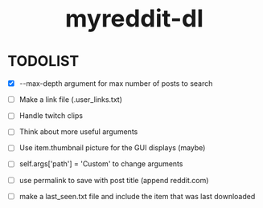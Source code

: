 <h1 align="center" style="font-size: 3rem;">
myreddit-dl
</h1>


# TODOLIST
- [x] --max-depth argument for max number of posts to search
- [ ] Make a link file (.user_links.txt)
- [ ] Handle twitch clips
- [ ] Think about more useful arguments
- [ ] Use item.thumbnail picture for the GUI displays (maybe)
- [ ] self.args['path'] = 'Custom' to change arguments
- [ ] use permalink to save with post title (append reddit.com)
- [ ] make a last_seen.txt file and include the item that was last downloaded



